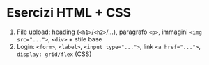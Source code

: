 # Esercizi HTML + CSS
1. File upload: heading (`<h1>`/`<h2>`/...), paragrafo `<p>`, immagini `<img src="...">`, `<div>` + stile base
1. Login: `<form>`, `<label>`, `<input type="...">`, link `<a href="...">`, `display: grid/flex` (CSS)
